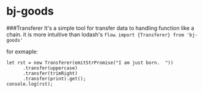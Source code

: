 # bj-goods
###Transferer
It's a simple tool for transfer data to handling function like a chain. it is more intuitive than lodash's `flow`.
`import {Transferer} from 'bj-goods'`

for exmaple:
```
let rst = new Transferer(emitStrPromise("I am just born.  "))
      .transfer(uppercase)
      .transfer(trimRight)
      .transfer(print).get();
console.log(rst);
```

